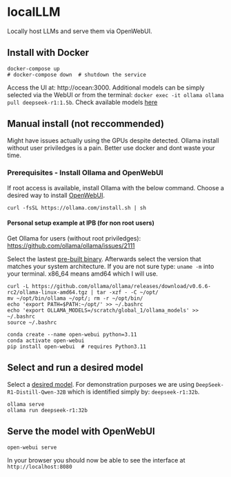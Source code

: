 # localLLM
Locally host LLMs and serve them via OpenWebUI.

## Install with Docker
```
docker-compose up
# docker-compose down  # shutdown the service
```
Access the UI at: http://ocean:3000.
Additional models can be simply selected via the WebUI or from the terminal: `docker exec -it ollama ollama pull deepseek-r1:1.5b`. Check available models [here](https://ollama.com/search)

## Manual install (not reccommended)
Might have issues actually using the GPUs despite detected. Ollama install without user priviledges is a pain. Better use docker and dont waste your time.

### Prerequisites - Install Ollama and OpenWebUI
If root access is available, install Ollama with the below command.
Choose a desired way to install [OpenWebUI](https://github.com/open-webui/open-webui).
```
curl -fsSL https://ollama.com/install.sh | sh
```

#### Personal setup example at IPB (for non root users)
Get Ollama for users (without root priviledges): https://github.com/ollama/ollama/issues/2111

Select the lastest [pre-built binary](https://github.com/ollama/ollama/releases). Afterwards select the version that matches your system architecture. If you are not sure type: `uname -m` into your terminal. x86_64 means amd64 which I will use.
```
curl -L https://github.com/ollama/ollama/releases/download/v0.6.6-rc2/ollama-linux-amd64.tgz | tar -xzf - -C ~/opt/
mv ~/opt/bin/ollama ~/opt/; rm -r ~/opt/bin/
echo 'export PATH=$PATH:~/opt/' >> ~/.bashrc
echo 'export OLLAMA_MODELS=/scratch/global_1/ollama_models' >> ~/.bashrc
source ~/.bashrc
```
```
conda create --name open-webui python=3.11
conda activate open-webui
pip install open-webui  # requires Python3.11
```

## Select and run a desired model
Select a [desired model](https://ollama.com/search). For demonstration purposes we are using `DeepSeek-R1-Distill-Qwen-32B` which is identified simply by: `deepseek-r1:32b`.
```
ollama serve
ollama run deepseek-r1:32b
```

## Serve the model with OpenWebUI
```
open-webui serve
```
In your browser you should now be able to see the interface at `http://localhost:8080`